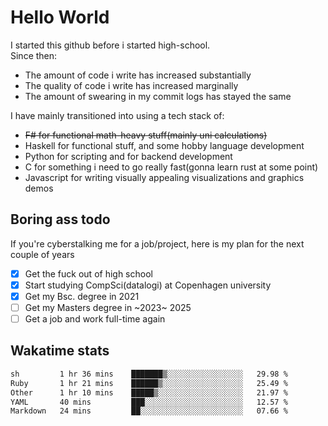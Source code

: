 # Hello World

I started this github before i started high-school.  
Since then:
- The amount of code i write has increased substantially
- The quality of code i write has increased marginally
- The amount of swearing in my commit logs has stayed the same

I have mainly transitioned into using a tech stack of:
- ~~F# for functional math-heavy stuff(mainly uni calculations)~~
- Haskell for functional stuff, and some hobby language development
- Python for scripting and for backend development
- C for something i need to go really fast(gonna learn rust at some point)
- Javascript for writing visually appealing visualizations and graphics demos

## Boring ass todo
If you're cyberstalking me for a job/project, here is my plan for the next couple of years
- [x] Get the fuck out of high school
- [x] Start studying CompSci(datalogi) at Copenhagen university
- [x] Get my Bsc. degree in 2021
- [ ] Get my Masters degree in ~2023~ 2025
- [ ] Get a job and work full-time again

## Wakatime stats
<!--START_SECTION:waka-->

```txt
sh         1 hr 36 mins    ███████▒░░░░░░░░░░░░░░░░░   29.98 %
Ruby       1 hr 21 mins    ██████▒░░░░░░░░░░░░░░░░░░   25.49 %
Other      1 hr 10 mins    █████▒░░░░░░░░░░░░░░░░░░░   21.97 %
YAML       40 mins         ███░░░░░░░░░░░░░░░░░░░░░░   12.57 %
Markdown   24 mins         ██░░░░░░░░░░░░░░░░░░░░░░░   07.66 %
```

<!--END_SECTION:waka-->
